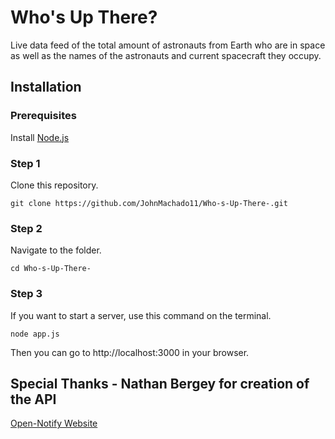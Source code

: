 # Who's Up There? 
Live data feed of the total amount of astronauts from Earth who are in space as well as the names of the astronauts and current spacecraft they occupy. 

## Installation

### Prerequisites

Install [Node.js](https://nodejs.org)

### Step 1

Clone this repository.

```
git clone https://github.com/JohnMachado11/Who-s-Up-There-.git
```

### Step 2

Navigate to the folder.

```
cd Who-s-Up-There-
```

### Step 3

If you want to start a server, use this command on the terminal.

```
node app.js
```

Then you can go to http://localhost:3000 in your browser.

## Special Thanks - Nathan Bergey for creation of the API

<a href="http://open-notify.org/">Open-Notify Website</a>
